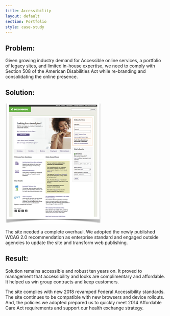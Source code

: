 ```yaml
---
title: Accessibility
layout: default
section: Portfolio
style: case-study
---
```

## Problem:

Given growing industry demand for Accessible online services, a portfolio of legacy sites, and limited in-house expertise, we need to comply with Section 508 of the American Disabilities Act while re-branding and consolidating the online presence.

## Solution:

![Delta Dental of California Home Page](ddins-homepage.png "Accessible Sites")

The site needed a complete overhaul. We adopted the newly published WCAG 2.0 recommendation as enterprise standard and engaged outside agencies to update the site and transform web publishing.

## Result:

Solution remains accessible and robust ten years on. It proved to management that accessibility and looks are complimentary and affordable. It helped us win group contracts and keep customers.

The site complies with new 2018 revamped Federal Accessibility standards. The site continues to be compatible with new browsers and device rollouts. And, the policies we adopted prepared us to quickly meet 2014 Affordable Care Act requirements and support our health exchange strategy.
 